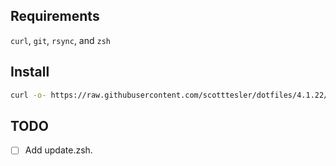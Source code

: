 ## Requirements

`curl`, `git`, `rsync`, and `zsh`

## Install

```bash
curl -o- https://raw.githubusercontent.com/scotttesler/dotfiles/4.1.22/install.zsh | zsh
```

## TODO

- [ ] Add update.zsh.
